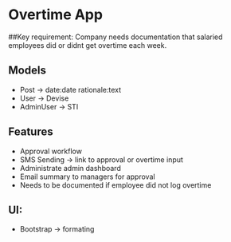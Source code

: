 # Overtime App

##Key requirement: Company needs documentation that salaried employees did or didnt get overtime each week.

## Models
- Post -> date:date rationale:text
- User -> Devise
- AdminUser -> STI

## Features
- Approval workflow
- SMS Sending -> link to approval or overtime input
- Administrate admin dashboard
- Email summary to managers for approval
- Needs to be documented if employee did not log overtime

## UI:
- Bootstrap -> formating
